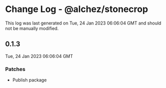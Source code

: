# Change Log - @alchez/stonecrop

This log was last generated on Tue, 24 Jan 2023 06:06:04 GMT and should not be manually modified.

## 0.1.3
Tue, 24 Jan 2023 06:06:04 GMT

### Patches

- Publish package

